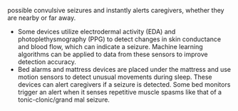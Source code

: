 possible convulsive seizures and instantly alerts caregivers, whether they are
nearby or far away.
- Some devices utilize electrodermal activity (EDA) and photoplethysmography
(PPG) to detect changes in skin conductance and blood flow, which can
indicate a seizure. Machine learning algorithms can be applied to data from
these sensors to improve detection accuracy.
- Bed alarms and mattress devices are placed under the mattress and use
motion sensors to detect unusual movements during sleep. These devices
can alert caregivers if a seizure is detected. Some bed monitors trigger an
alert when it senses repetitive muscle spasms like that of a tonic-clonic/grand
mal seizure.